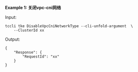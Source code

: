 **Example 1: 关闭vpc-cni网络**



Input: 

```
tccli tke DisableVpcCniNetworkType --cli-unfold-argument  \
    --ClusterId xx
```

Output: 
```
{
    "Response": {
        "RequestId": "xx"
    }
}
```

